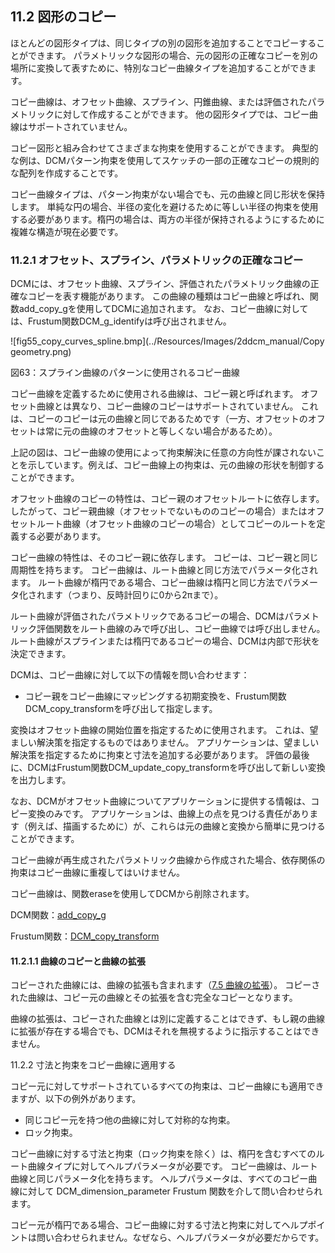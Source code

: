 ## 11.2 図形のコピー

ほとんどの図形タイプは、同じタイプの別の図形を追加することでコピーすることができます。
パラメトリックな図形の場合、元の図形の正確なコピーを別の場所に変換して表すために、特別なコピー曲線タイプを追加することができます。

コピー曲線は、オフセット曲線、スプライン、円錐曲線、または評価されたパラメトリックに対して作成することができます。
他の図形タイプでは、コピー曲線はサポートされていません。

コピー図形と組み合わせてさまざまな拘束を使用することができます。
典型的な例は、DCMパターン拘束を使用してスケッチの一部の正確なコピーの規則的な配列を作成することです。

コピー曲線タイプは、パターン拘束がない場合でも、元の曲線と同じ形状を保持します。
単純な円の場合、半径の変化を避けるために等しい半径の拘束を使用する必要があります。楕円の場合は、両方の半径が保持されるようにするために複雑な構造が現在必要です。

### 11.2.1 オフセット、スプライン、パラメトリックの正確なコピー

DCMには、オフセット曲線、スプライン、評価されたパラメトリック曲線の正確なコピーを表す機能があります。
この曲線の種類はコピー曲線と呼ばれ、関数add\_copy\_gを使用してDCMに追加されます。
なお、コピー曲線に対しては、Frustum関数DCM\_g\_identifyは呼び出されません。

![fig55_copy_curves_spline.bmp](../Resources/Images/2ddcm_manual/Copy geometry.png)

図63：スプライン曲線のパターンに使用されるコピー曲線

コピー曲線を定義するために使用される曲線は、コピー親と呼ばれます。
オフセット曲線とは異なり、コピー曲線のコピーはサポートされていません。
これは、コピーのコピーは元の曲線と同じであるためです（一方、オフセットのオフセットは常に元の曲線のオフセットと等しくない場合があるため）。

上記の図は、コピー曲線の使用によって拘束解決に任意の方向性が課されないことを示しています。例えば、コピー曲線上の拘束は、元の曲線の形状を制御することができます。

オフセット曲線のコピーの特性は、コピー親のオフセットルートに依存します。
したがって、コピー親曲線（オフセットでないもののコピーの場合）またはオフセットルート曲線（オフセット曲線のコピーの場合）としてコピーのルートを定義する必要があります。

コピー曲線の特性は、そのコピー親に依存します。
コピーは、コピー親と同じ周期性を持ちます。
コピー曲線は、ルート曲線と同じ方法でパラメータ化されます。
ルート曲線が楕円である場合、コピー曲線は楕円と同じ方法でパラメータ化されます（つまり、反時計回りに0から2πまで）。

ルート曲線が評価されたパラメトリックであるコピーの場合、DCMはパラメトリック評価関数をルート曲線のみで呼び出し、コピー曲線では呼び出しません。
ルート曲線がスプラインまたは楕円であるコピーの場合、DCMは内部で形状を決定できます。

DCMは、コピー曲線に対して以下の情報を問い合わせます：

- コピー親をコピー曲線にマッピングする初期変換を、Frustum関数DCM\_copy\_transformを呼び出して指定します。

変換はオフセット曲線の開始位置を指定するために使用されます。
これは、望ましい解決策を指定するものではありません。
アプリケーションは、望ましい解決策を指定するために拘束と寸法を追加する必要があります。
評価の最後に、DCMはFrustum関数DCM\_update\_copy\_transformを呼び出して新しい変換を出力します。

なお、DCMがオフセット曲線についてアプリケーションに提供する情報は、コピー変換のみです。
アプリケーションは、曲線上の点を見つける責任があります（例えば、描画するために）が、これらは元の曲線と変換から簡単に見つけることができます。

コピー曲線が再生成されたパラメトリック曲線から作成された場合、依存関係の拘束はコピー曲線に重複してはいけません。

コピー曲線は、関数eraseを使用してDCMから削除されます。

DCM関数：[add\_copy\_g](16.3._Defining_the_model_data.md)

Frustum関数：[DCM\_copy\_transform](17.8._Frustum_functions_for_offset_and_copy_curves.md)

#### 11.2.1.1 曲線のコピーと曲線の拡張

コピーされた曲線には、曲線の拡張も含まれます（[7.5 曲線の拡張](7.5._Curve_extensions.md)）。
コピーされた曲線は、コピー元の曲線とその拡張を含む完全なコピーとなります。

曲線の拡張は、コピーされた曲線とは別に定義することはできず、もし親の曲線に拡張が存在する場合でも、DCMはそれを無視するように指示することはできません。

11.2.2 寸法と拘束をコピー曲線に適用する

コピー元に対してサポートされているすべての拘束は、コピー曲線にも適用できますが、以下の例外があります。

- 同じコピー元を持つ他の曲線に対して対称的な拘束。
- ロック拘束。

コピー曲線に対する寸法と拘束（ロック拘束を除く）は、楕円を含むすべてのルート曲線タイプに対してヘルプパラメータが必要です。
コピー曲線は、ルート曲線と同じパラメータ化を持ちます。
ヘルプパラメータは、すべてのコピー曲線に対して DCM\_dimension\_parameter Frustum 関数を介して問い合わせられます。

コピー元が楕円である場合、コピー曲線に対する寸法と拘束に対してヘルプポイントは問い合わせられません。なぜなら、ヘルプパラメータが必要だからです。
